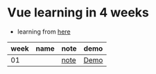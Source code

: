 # Vue learning in 4 weeks

- learning from [here](https://hackmd.io/@dbFY0UD9SUeKmNXhWf01ew/BkJoW-hn_/%2Fa2b7-VbeR5KOsArLSRWy1Q)

| week | name | note | demo |
|--|--|--|--|
| 01 | |[note](https://joy-port.github.io/vue4weeks/01) | [Demo](https://joy-port.github.io/vue4weeks/01) |
